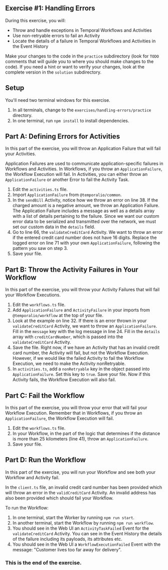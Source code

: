## Exercise #1: Handling Errors

During this exercise, you will:

- Throw and handle exceptions in Temporal Workflows and Activities
- Use non-retryable errors to fail an Activity
- Locate the details of a failure in Temporal Workflows and Activities in the Event History

Make your changes to the code in the `practice` subdirectory (look for `TODO` comments that will guide you to where you should make changes to the code). If you need a hint or want to verify your changes, look at the complete version in the `solution` subdirectory.

## Setup

You'll need two terminal windows for this exercise.

1. In all terminals, change to the `exercises/handling-errors/practice` directory.
2. In one terminal, run `npm install` to install dependencies.

## Part A: Defining Errors for Activities

In this part of the exercise, you will throw an Application Failure that will fail your Activities.

Application Failures are used to communicate application-specific failures in Workflows and Activities. In Workflows, if you throw an `ApplicationFailure`, the Workflow Execution will fail. In Activities, you can either throw an `ApplicationFailure` or another Error to fail the Activity Task. 

1. Edit the `activities.ts` file.
2. Import `ApplicationFailure` from `@temporalio/common`.
3. In the `sendBill` Activity, notice how we throw an error on line 38. If the charged amount is a negative amount, we throw an Application Failure. The Application Failure includes a message as well as a details array with a list of details pertaining to the failure. Since we want our custom error data to be serialized and transmitted over the network, we must set our custom data in the `details` field. 
4. Go to line 66, the `validateCreditCard` Activity. We want to throw an error if the entered credit card number does not have 16 digits. Replace the logged error on line 71 with your own `ApplicationFailure`, following the pattern you saw on step 3.
5. Save your file.

## Part B: Throw the Activity Failures in Your Workflow

In this part of the exercise, you will throw your Activity Failures that will fail your Workflow Executions.

1. Edit the `workflows.ts` file.
2. Add `ApplicationFailure` and `ActivityFailure` in your imports from `@temporalio/workflow` at the top of your file.
3. Look at the example on line 32. If there is an error thrown in your `validateCreditCard` Activity, we want to throw an `ApplicationFailure`. Fill in the `message` key with the log message in line 24. Fill in the `details` array with `creditCardNumber`, which is passed into the `validateCreditCard` Activity.
4. Save the file. Right now, if we have an Activity that has an invalid credit card number, the Activity will fail, but not the Workflow Execution. However, if we would like the failed Activity to fail the Workflow Execution, we need to make the Activity nonRetryable.
5. In `activities.ts`, add a `nonRetryable` key in the object passed into `ApplicationFailure`. Set this key to `true`. Save your file. Now if this Activity fails, the Workflow Execution will also fail.

## Part C: Fail the Workflow

In this part of the exercise, you will throw your error that will fail your Workflow Execution. Remember that in Workflows, if you throw an `ApplicationFailure`, the Workflow Execution will fail. 

1. Edit the `workflows.ts` file.
2. In your Workflow, in the part of the logic that determines if the distance is more than 25 kilometers (line 41), throw an `ApplicationFailure`.
3. Save your file.

## Part D: Run the Workflow

In this part of the exercise, you will run your Workflow and see both your Workflow and Activity fail.

In the `client.ts` file, an invalid credit card number has been provided which will throw an error in the `validCreditCard` Activity. An invalid address has also been provided which should fail your Workflow.

To run the Workflow:

1. In one terminal, start the Worker by running `npm run start`.
2. In another terminal, start the Workflow by running `npm run workflow`.
3. You should see in the Web UI an `ActivityTaskFailed` Event for the `validateCreditCard` Activity. You can see in the Event History the details of the failure including its payloads, its attributes etc.
4. You should see in the Web UI a `WorkflowExecutionFailed` Event with the message: "Customer lives too far away for delivery".

### This is the end of the exercise.
